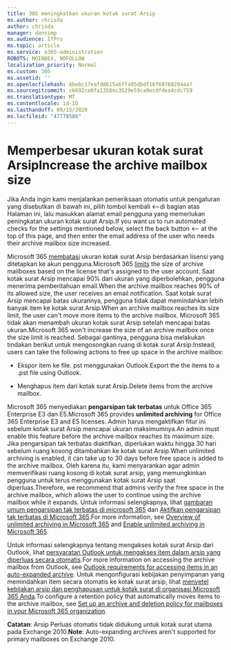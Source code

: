 ```yaml
---
title: 305 meningkatkan ukuran kotak surat Arsip
ms.author: chrisda
author: chrisda
manager: dansimp
ms.audience: ITPro
ms.topic: article
ms.service: o365-administration
ROBOTS: NOINDEX, NOFOLLOW
localization_priority: Normal
ms.custom: 305
ms.assetid: ''
ms.openlocfilehash: 6bebc17eafd8615a6ffa95dbdf16f60768204aa7
ms.sourcegitcommit: c6692ce0fa1358ec3529e59ca0ecdfdea4cdc759
ms.translationtype: MT
ms.contentlocale: id-ID
ms.lasthandoff: 09/15/2020
ms.locfileid: "47778586"
---
```

# <a name="increase-the-archive-mailbox-size"></a><span data-ttu-id="6493f-102">Memperbesar ukuran kotak surat Arsip</span><span class="sxs-lookup"><span data-stu-id="6493f-102">Increase the archive mailbox size</span></span>


<span data-ttu-id="6493f-103">Jika Anda ingin kami menjalankan pemeriksaan otomatis untuk pengaturan yang disebutkan di bawah ini, pilih tombol kembali <--di bagian atas Halaman ini, lalu masukkan alamat email pengguna yang memerlukan peningkatan ukuran kotak surat Arsip.</span><span class="sxs-lookup"><span data-stu-id="6493f-103">If you want us to run automated checks for the settings mentioned below, select the back button <-- at the top of this page, and then enter the email address of the user who needs their archive mailbox size increased.</span></span>

<span data-ttu-id="6493f-104">Microsoft 365 [membatasi](https://docs.microsoft.com/office365/servicedescriptions/exchange-online-service-description/exchange-online-limits#mailbox-storage-limits) ukuran kotak surat Arsip berdasarkan lisensi yang ditetapkan ke akun pengguna.</span><span class="sxs-lookup"><span data-stu-id="6493f-104">Microsoft 365 [limits](https://docs.microsoft.com/office365/servicedescriptions/exchange-online-service-description/exchange-online-limits#mailbox-storage-limits) the size of archive mailboxes based on the license that's assigned to the user account.</span></span> <span data-ttu-id="6493f-105">Saat kotak surat Arsip mencapai 90% dari ukuran yang diperbolehkan, pengguna menerima pemberitahuan email.</span><span class="sxs-lookup"><span data-stu-id="6493f-105">When the archive mailbox reaches 90% of its allowed size, the user receives an email notification.</span></span> <span data-ttu-id="6493f-106">Saat kotak surat Arsip mencapai batas ukurannya, pengguna tidak dapat memindahkan lebih banyak item ke kotak surat Arsip.</span><span class="sxs-lookup"><span data-stu-id="6493f-106">When an archive mailbox reaches its size limit, the user can't move more items to the archive mailbox.</span></span> <span data-ttu-id="6493f-107">Microsoft 365 tidak akan menambah ukuran kotak surat Arsip setelah mencapai batas ukuran.</span><span class="sxs-lookup"><span data-stu-id="6493f-107">Microsoft 365 won't increase the size of an archive mailbox once the size limit is reached.</span></span> <span data-ttu-id="6493f-108">Sebagai gantinya, pengguna bisa melakukan tindakan berikut untuk mengosongkan ruang di kotak surat Arsip:</span><span class="sxs-lookup"><span data-stu-id="6493f-108">Instead, users can take the following actions to free up space in the archive mailbox:</span></span>

- <span data-ttu-id="6493f-109">Ekspor item ke file. pst menggunakan Outlook.</span><span class="sxs-lookup"><span data-stu-id="6493f-109">Export the the items to a .pst file using Outlook.</span></span>

- <span data-ttu-id="6493f-110">Menghapus item dari kotak surat Arsip.</span><span class="sxs-lookup"><span data-stu-id="6493f-110">Delete items from the archive mailbox.</span></span>

<span data-ttu-id="6493f-111">Microsoft 365 menyediakan **pengarsipan tak terbatas** untuk Office 365 Enterprise E3 dan E5.</span><span class="sxs-lookup"><span data-stu-id="6493f-111">Microsoft 365 provides **unlimited archiving** for Office 365 Enterprise E3 and E5 licenses.</span></span> <span data-ttu-id="6493f-112">Admin harus mengaktifkan fitur ini sebelum kotak surat Arsip mencapai ukuran maksimumnya.</span><span class="sxs-lookup"><span data-stu-id="6493f-112">An admin must enable this feature before the archive mailbox reaches its maximum size.</span></span> <span data-ttu-id="6493f-113">Jika pengarsipan tak terbatas diaktifkan, diperlukan waktu hingga 30 hari sebelum ruang kosong ditambahkan ke kotak surat Arsip.</span><span class="sxs-lookup"><span data-stu-id="6493f-113">When unlimited archiving is enabled, it can take up to 30 days before free space is added to the archive mailbox.</span></span> <span data-ttu-id="6493f-114">Oleh karena itu, kami menyarankan agar admin memverifikasi ruang kosong di kotak surat arsip, yang memungkinkan pengguna untuk terus menggunakan kotak surat Arsip saat diperluas.</span><span class="sxs-lookup"><span data-stu-id="6493f-114">Therefore, we recommend that admins verify the free space in the archive mailbox, which allows the user to continue using the archive mailbox while it expands.</span></span> <span data-ttu-id="6493f-115">Untuk informasi selengkapnya, lihat [gambaran umum pengarsipan tak terbatas di microsoft 365](https://docs.microsoft.com/microsoft-365/compliance/unlimited-archiving) dan [Aktifkan pengarsipan tak terbatas di Microsoft 365](https://docs.microsoft.com/microsoft-365/compliance/enable-unlimited-archiving).</span><span class="sxs-lookup"><span data-stu-id="6493f-115">For more information, see [Overview of unlimited archiving in Microsoft 365](https://docs.microsoft.com/microsoft-365/compliance/unlimited-archiving) and [Enable unlimited archiving in Microsoft 365](https://docs.microsoft.com/microsoft-365/compliance/enable-unlimited-archiving).</span></span>

<span data-ttu-id="6493f-116">Untuk informasi selengkapnya tentang mengakses kotak surat Arsip dari Outlook, lihat [persyaratan Outlook untuk mengakses item dalam arsip yang diperluas secara otomatis](https://docs.microsoft.com/microsoft-365/compliance/unlimited-archiving#outlook-requirements-for-accessing-items-in-an-auto-expanded-archive).</span><span class="sxs-lookup"><span data-stu-id="6493f-116">For more information on accessing the archive mailbox from Outlook, see [Outlook requirements for accessing items in an auto-expanded archive](https://docs.microsoft.com/microsoft-365/compliance/unlimited-archiving#outlook-requirements-for-accessing-items-in-an-auto-expanded-archive).</span></span> <span data-ttu-id="6493f-117">Untuk mengonfigurasi kebijakan penyimpanan yang memindahkan item secara otomatis ke kotak surat arsip, lihat [menyetel kebijakan arsip dan penghapusan untuk kotak surat di organisasi Microsoft 365 Anda](https://docs.microsoft.com/microsoft-365/compliance/set-up-an-archive-and-deletion-policy-for-mailboxes).</span><span class="sxs-lookup"><span data-stu-id="6493f-117">To configure a retention policy that automatically moves items to the archive mailbox, see [Set up an archive and deletion policy for mailboxes in your Microsoft 365 organization](https://docs.microsoft.com/microsoft-365/compliance/set-up-an-archive-and-deletion-policy-for-mailboxes).</span></span>

<span data-ttu-id="6493f-118">**Catatan**: Arsip Perluas otomatis tidak didukung untuk kotak surat utama pada Exchange 2010.</span><span class="sxs-lookup"><span data-stu-id="6493f-118">**Note**: Auto-expanding archives aren't supported for primary mailboxes on Exchange 2010.</span></span>
